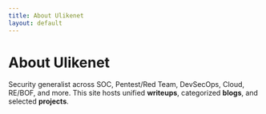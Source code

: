 ```yaml
---
title: About Ulikenet
layout: default
---
```


# About Ulikenet

Security generalist across SOC, Pentest/Red Team, DevSecOps, Cloud, RE/BOF, and more.
This site hosts unified **writeups**, categorized **blogs**, and selected **projects**.
